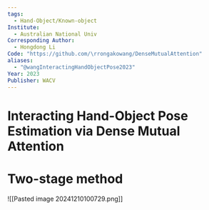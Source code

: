 ```yaml
---
tags:
  - Hand-Object/Known-object
Institute:
  - Australian National Univ
Corresponding Author:
  - Hongdong Li
Code: "https://github.com/\rrongakowang/DenseMutualAttention"
aliases:
  - "@wangInteractingHandObjectPose2023"
Year: 2023
Publisher: WACV
---
```

# Interacting Hand-Object Pose Estimation via Dense Mutual Attention
# Two-stage method
![[Pasted image 20241210100729.png]]